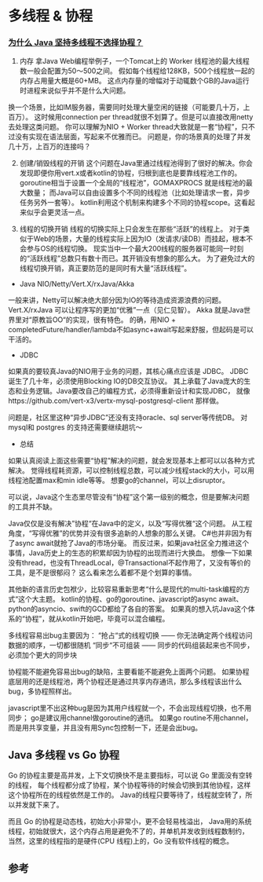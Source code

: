 # 多线程 & 协程


### [为什么 Java 坚持多线程不选择协程？](https://www.toutiao.com/i6750886033883136519/)

1. 内存
拿Java Web编程举例子，一个Tomcat上的 Worker 线程池的最大线程数一般会配置为50～500之间。
假如每个线程给128KB，500个线程放一起的内存占用量大概是60+MB。 
这点内存量的增幅对于动辄数个GB的Java运行时进程来说似乎并不是什么大问题。

换一个场景，比如IM服务器，需要同时处理大量空闲的链接（可能要几十万，上百万）。
这时候用connection per thread就很不划算了。但是可以直接改用netty去处理这类问题。
你可以理解为NIO + Worker thread大致就是一套“协程”，只不过没有实现在语法层面，写起来不优雅而已。
问题是，你的场景真的处理了并发几十万，上百万的连接吗？

2. 创建/销毁线程的开销
这个问题在Java里通过线程池得到了很好的解决。你会发现即便你用vert.x或者kotlin的协程，归根到底也是要靠线程池工作的。
goroutine相当于设置一个全局的“线程池”，GOMAXPROCS 就是线程池的最大数量；
而Java可以自由设置多个不同的线程池（比如处理请求一套，异步任务另外一套等）。
kotlin利用这个机制来构建多个不同的协程scope。这看起来似乎会更灵活一点。

3. 线程的切换开销
线程的切换实际上只会发生在那些“活跃”的线程上。
对于类似于Web的场景，大量的线程实际上因为IO（发请求/读DB）而挂起，根本不会参与OS的线程切换。
现实当中一个最大200线程的服务器可能同一时刻的“活跃线程”总数只有数十而已。其开销没有想象的那么大。
为了避免过大的线程切换开销，真正要防范的是同时有大量“活跃线程”。

* Java NIO/Netty/Vert.X/rxJava/Akka

一般来讲，Netty可以解决绝大部分因为IO的等待造成资源浪费的问题。
Vert.X/rxJava 可以让程序写的更加“优雅”一点（见仁见智）。
Akka 就是Java世界里对“原教旨OO“的实现，很有特色。
的确，用NIO + completedFuture/handler/lambda不如async+await写起来舒服，但起码是可以干活的。

* JDBC

如果真的要较真Java的NIO用于业务的问题，其核心痛点应该是 JDBC。
JDBC 诞生了几十年，必须使用Blocking IO的DB交互协议。
其上承载了Java庞大的生态和业务逻辑。Java要改自己的编程方式，必须得重新设计和实现JDBC，
就像https://github.com/vert-x3/vertx-mysql-postgresql-client 那样做。

问题是，社区里这种“异步JDBC”还没有支持oracle、sql server等传统DB。
对mysql和 postgres 的支持还需要继续趟坑～

* 总结

如果认真阅读上面这些需要“协程”解决的问题，就会发现基本上都可以以各种方式解决。
觉得线程耗资源，可以控制线程总数，可以减少线程stack的大小，可以用线程池配置max和min idle等等。
想要go的channel，可以上disruptor。

可以说，Java这个生态里尽管没有“协程”这个第一级别的概念，但是要解决问题的工具并不缺。

Java仅仅是没有解决”协程“在Java中的定义，以及“写得优雅“这个问题。
从工程角度，“写得优雅”的优势并没有很多追新的人想象的那么关键。
C#也并非因为有了async await就抢了Java的市场分毫。
而反过来，如果java社区全力推进这个事情，Java历史上的生态的积累却因为协程的出现而进行大换血。
想像一下如果没有thread，也没有ThreadLocal，@Transactional不起作用了，又没有等价的工具，是不是很郁闷？
这么看来怎么着都不是个划算的事情。

其他新的语言历史包袱少，比较容易重新思考“什么是现代的multi-task编程的方式“这个大主题。
kotlin的协程、go的goroutine、javascript的async await、python的asyncio、swift的GCD都给了各自的答案。
如果真的想入坑Java这个体系的“协程”，就从kotlin开始吧，毕竟可以混合编程。


多线程容易出bug主要因为：
“抢占“式的线程切换 —— 你无法确定两个线程访问数据的顺序，一切都很随机
“同步“不可组装 —— 同步的代码组装起来也不同步，必须加个更大的同步块

协程能不能避免容易出bug的缺陷，主要看能不能避免上面两个问题。
如果协程底层用的还是线程池，两个协程还是通过共享内存通讯，那么多线程该出什么bug，多协程照样出。

javascript里不出这种bug是因为其用户线程就一个，不会出现线程切换，也不用同步；
go是建议用channel做goroutine的通讯。
如果go routine不用channel，而是用共享变量，并且没有用Sync包控制一下，还是会出bug。


## Java 多线程 vs Go 协程

Go 的协程主要是高并发，上下文切换快不是主要指标，可以说 Go 里面没有空转的线程，
每个线程都分成了协程，某个协程等待的时候会切换到其他协程，这样这个协程所在的线程依然是工作的。
Java的线程只要等待了，线程就空转了，所以并发就下来了。

而且 Go 的协程是动态栈，初始大小非常小，更不会轻易栈溢出，
Java用的系统线程，初始就很大，这个内存占用是避免不了的，并单机并发收到线程数制约，
当然，这里的线程指的是硬件(CPU 线程)上的，Go 没有软件线程的概念。

## 参考

